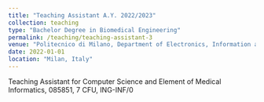 ```yaml
---
title: "Teaching Assistant A.Y. 2022/2023"
collection: teaching
type: "Bachelor Degree in Biomedical Engineering"
permalink: /teaching/teaching-assistant-3
venue: "Politecnico di Milano, Department of Electronics, Information and Bioengineering (DEIB)"
date: 2022-01-01
location: "Milan, Italy"
---
```


Teaching Assistant for Computer Science and Element of Medical Informatics, 085851, 7 CFU, ING-INF/0
